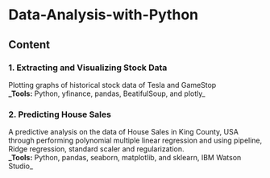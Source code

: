 # Data-Analysis-with-Python

## Content
### 1. Extracting and Visualizing Stock Data
Plotting graphs of historical stock data of Tesla and GameStop
<br/>
**_Tools:** Python, yfinance, pandas, BeatifulSoup, and plotly_

### 2. Predicting House Sales
A predictive analysis on the data of House Sales in King County, USA through performing polynomial multiple linear regression and using pipeline, Ridge regression, standard scaler and regularization.
<br/>
**_Tools:** Python, pandas, seaborn, matplotlib, and sklearn, IBM Watson Studio_
